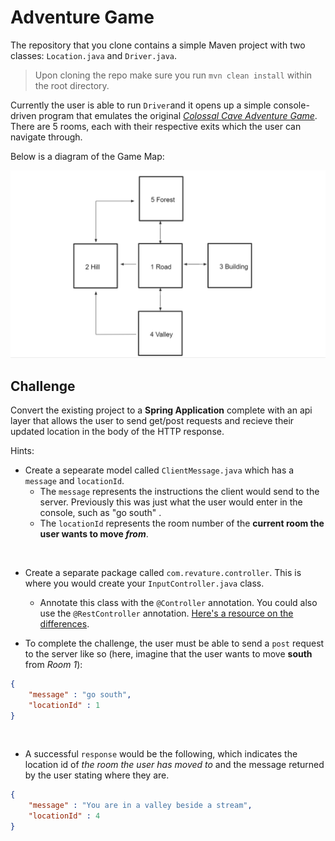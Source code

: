 # Adventure Game
The repository that you clone contains a simple Maven project with two classes: `Location.java` and `Driver.java`.

> Upon cloning the repo make sure you run `mvn clean install` within the root directory.

Currently the user is able to run `Driver`and it opens up a simple console-driven program that emulates the original [*Colossal Cave Adventure Game*](https://en.wikipedia.org/wiki/Colossal_Cave_Adventure).  There are 5 rooms, each with their respective exits which the user can navigate through.  

Below is a diagram of the Game Map:

<img src="img/image.png" width="800px">

<br>

## Challenge
Convert the existing project to a **Spring Application** complete with an api layer that allows the user to send get/post requests and recieve their updated location in the body of the HTTP response.

Hints:
- Create a sepearate model called `ClientMessage.java` which has a `message` and `locationId`.
  - The `message` represents the instructions the client would send to the server.  Previously this was just what the user would enter in the console, such as "go south" .
  - The `locationId` represents the room number of the **current room the user wants to move *from***.

<br>

- Create a separate package called `com.revature.controller`. This is where you would create your `InputController.java` class.
  - Annotate this class with the `@Controller` annotation.  You could also use the `@RestController` annotation. [Here's a resource on the differences](https://www.baeldung.com/spring-controller-vs-restcontroller).  

- To complete the challenge, the user must be able to send a `post` request to the server like so (here, imagine that the user wants to move **south** from *Room 1*):

```json
{
    "message" : "go south",
    "locationId" : 1
}
```

<br>

- A successful `response` would be the following, which indicates the location id of *the room the user has moved to* and the message returned by the user stating where they are.

```json
{
    "message" : "You are in a valley beside a stream",
    "locationId" : 4
}
```
